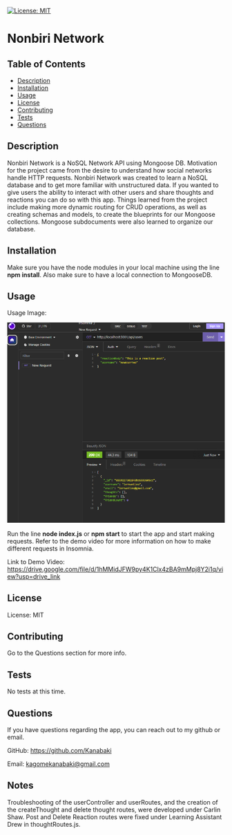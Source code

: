 [![License: MIT](https://img.shields.io/badge/License-MIT-yellow.svg)](https://opensource.org/licenses/MIT)

# Nonbiri Network
  ## Table of Contents
- [Description](#description)
- [Installation](#installation)
- [Usage](#usage)
- [License](#license)
- [Contributing](#contributing)
- [Tests](#tests)
- [Questions](#questions)

## Description 
Nonbiri Network is a NoSQL Network API using Mongoose DB. Motivation for the project came from the desire to understand how social networks handle HTTP requests. Nonbiri Network was created to learn a NoSQL database and to get more familiar with unstructured data. If you wanted to give users the ability to interact with other users and share thoughts and reactions you can do so with this app. Things learned from the project include making more dynamic routing for CRUD operations, as well as creating schemas and models, to create the blueprints for our Mongoose collections. Mongoose subdocuments were also learned to organize our database.


## Installation
Make sure you have the node modules in your local machine using the line **npm install**. Also make sure to have a local connection to MongooseDB.

## Usage
Usage Image:

![Nonbiri Network Insomnia Request Img](./assets/NonbiriNet_Demo.png)

Run the line **node index.js**  or **npm start** to start the app and start making requests. Refer to the demo video for more information on how to make different requests in Insomnia.

Link to Demo Video: https://drive.google.com/file/d/1hMMidJFW9py4K1Clx4zBA9mMpj8Y2i1q/view?usp=drive_link

## License
License: MIT

## Contributing 
Go to the Questions section for more info.

## Tests 
No tests at this time.

## Questions 
If you have questions regarding the app, you can reach out to my github or email.

GitHub: https://github.com/Kanabaki

Email: kagomekanabaki@gmail.com

## Notes
Troubleshooting of the userController and userRoutes, and the creation of the createThought and delete thought routes, were developed under Carlin Shaw. Post and Delete Reaction routes were fixed under Learning Assistant Drew in thoughtRoutes.js.